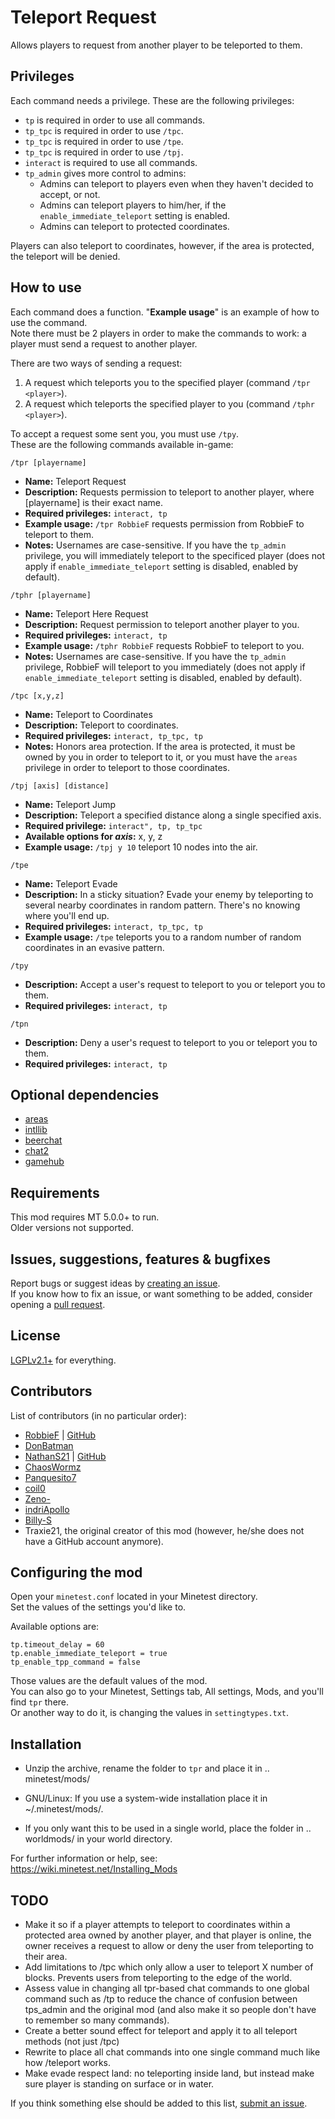 # Teleport Request
Allows players to request from another player to be teleported to them.

## Privileges
Each command needs a privilege. These are the following privileges:
- `tp` is required in order to use all commands.
- `tp_tpc` is required in order to use `/tpc`.
- `tp_tpc` is required in order to use `/tpe`.
- `tp_tpc` is required in order to use `/tpj`.
- `interact` is required to use all commands.
- `tp_admin` gives more control to admins: 
   - Admins can teleport to players even when they haven't decided to accept, or not.
   - Admins can teleport players to him/her, if the `enable_immediate_teleport` setting is enabled.
   - Admins can teleport to protected coordinates.

Players can also teleport to coordinates, however, if the area is protected, the teleport will be denied.

## How to use
Each command does a function. "**Example usage**" is an example of how to use the command.   
Note there must be 2 players in order to make the commands to work: a player must send a request to another player.

There are two ways of sending a request:   
1. A request which teleports you to the specified player (command `/tpr <player>`).   
2. A request which teleports the specified player to you (command `/tphr <player>`).    

To accept a request some sent you, you must use `/tpy`.   
These are the following commands available in-game:

``` /tpr [playername] ```
- **Name:** Teleport Request
- **Description:** Requests permission to teleport to another player, where [playername] is their exact name.
- **Required privileges:** `interact, tp`
- **Example usage:** `/tpr RobbieF` requests permission from RobbieF to teleport to them.
- **Notes:** Usernames are case-sensitive. If you have the `tp_admin` privilege, you will immediately teleport to the specificed player (does not apply if `enable_immediate_teleport` setting is disabled, enabled by default).

``` /tphr [playername] ```
- **Name:** Teleport Here Request
- **Description:** Request permission to teleport another player to you.
- **Required privileges:** `interact, tp`
- **Example usage:** `/tphr RobbieF` requests RobbieF to teleport to you.
- **Notes:** Usernames are case-sensitive. If you have the `tp_admin` privilege, RobbieF will teleport to you immediately (does not apply if `enable_immediate_teleport` setting is disabled, enabled by default).

``` /tpc [x,y,z] ```
- **Name:** Teleport to Coordinates
- **Description:** Teleport to coordinates.
- **Required privileges:** `interact, tp_tpc, tp`
- **Notes:** Honors area protection. If the area is protected, it must be owned by you in order to teleport to it, or you must have the `areas` privilege in order to teleport to those coordinates.

``` /tpj [axis] [distance] ```
- **Name:** Teleport Jump
- **Description:** Teleport a specified distance along a single specified axis.
- **Required privilege:** `interact", tp, tp_tpc`
- **Available options for *axis*:** x, y, z
- **Example usage:** `/tpj y 10` teleport 10 nodes into the air.

``` /tpe ```
- **Name:** Teleport Evade
- **Description:** In a sticky situation? Evade your enemy by teleporting to several nearby coordinates in random pattern. There's no knowing where you'll end up.
- **Required privileges:** `interact, tp_tpc, tp`
- **Example usage:** `/tpe` teleports you to a random number of random coordinates in an evasive pattern.

``` /tpy ```
- **Description:** Accept a user's request to teleport to you or teleport you to them.
- **Required privileges:** `interact, tp`

``` /tpn ```
- **Description:** Deny a user's request to teleport to you or teleport you to them.
- **Required privileges:** `interact, tp`

## Optional dependencies
- [areas](https://github.com/minetest-mods/areas)
- [intllib](https://github.com/minetest-mods/intllib)
- [beerchat](https://github.com/minetest-beerchat/beerchat)
- [chat2](https://github.com/minetest-mods/chat2)
- [gamehub](https://github.com/shivajiva101/minetest-gamehub)

## Requirements
This mod requires MT 5.0.0+ to run.   
Older versions not supported.

## Issues, suggestions, features & bugfixes
Report bugs or suggest ideas by [creating an issue](https://github.com/ChaosWormz/teleport-request/issues/new).      
If you know how to fix an issue, or want something to be added, consider opening a [pull request](https://github.com/ChaosWormz/teleport-request/compare).

## License
[LGPLv2.1+](https://github.com/ChaosWormz/teleport-request/blob/master/LICENSE.md) for everything.

## Contributors
List of contributors (in no particular order):

- [RobbieF](https://minetest.tv) | [GitHub](https://github.com/Cat5TV)
- [DonBatman](https://github.com/donbatman)
- [NathanS21](http://nathansalapat.com/) | [GitHub](https://github.com/NathanSalapat)
- [ChaosWormz](https://github.com/ChaosWormz)
- [Panquesito7](https://github.com/Panquesito7)
- [coil0](https://github.com/coil0)
- [Zeno-](https://github.com/Zeno-)
- [indriApollo](https://github.com/indriApollo)
- [Billy-S](https://github.com/Billy-S)
- Traxie21, the original creator of this mod (however, he/she does not have a GitHub account anymore).

## Configuring the mod
Open your `minetest.conf` located in your Minetest directory.     
Set the values of the settings you'd like to.

Available options are:
```
tp.timeout_delay = 60
tp.enable_immediate_teleport = true
tp_enable_tpp_command = false
```
Those values are the default values of the mod.   
You can also go to your Minetest, Settings tab, All settings, Mods, and you'll find `tpr` there.    
Or another way to do it, is changing the values in `settingtypes.txt`.

## Installation
- Unzip the archive, rename the folder to `tpr` and
place it in .. minetest/mods/

- GNU/Linux: If you use a system-wide installation place
    it in ~/.minetest/mods/.

- If you only want this to be used in a single world, place
    the folder in .. worldmods/ in your world directory.

For further information or help, see:    
https://wiki.minetest.net/Installing_Mods

## TODO
- Make it so if a player attempts to teleport to coordinates within a protected area owned by another player, and that player is online, the owner receives a request to allow or deny the user from teleporting to their area.
- Add limitations to /tpc which only allow a user to teleport X number of blocks. Prevents users from teleporting to the edge of the world.
- Assess value in changing all tpr-based chat commands to one global command such as /tp to reduce the chance of confusion between tps_admin and the original mod (and also make it so people don't have to remember so many commands).
- Create a better sound effect for teleport and apply it to all teleport methods (not just /tpc)
- Rewrite to place all chat commands into one single command much like how /teleport works.
- Make evade respect land: no teleporting inside land, but instead make sure player is standing on surface or in water.

If you think something else should be added to this list, [submit an issue](https://github.com/ChaosWormz/teleport-request/issues/new).